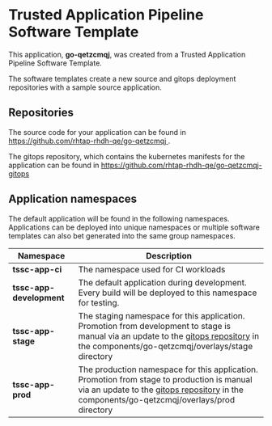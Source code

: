 # Trusted Application Pipeline Software Template

This application, **go-qetzcmqj**, was created from a Trusted Application Pipeline Software Template.

The software templates create a new source and gitops deployment repositories with a sample source application. 

## Repositories

The source code for your application can be found in [https://github.com/rhtap-rhdh-qe/go-qetzcmqj ](https://github.com/rhtap-rhdh-qe/go-qetzcmqj ).
 
The gitops repository, which contains the kubernetes manifests for the application can be found in 
[https://github.com/rhtap-rhdh-qe/go-qetzcmqj-gitops ](https://github.com/rhtap-rhdh-qe/go-qetzcmqj-gitops ) 

## Application namespaces 

The default application will be found in the following namespaces. Applications can be deployed into unique namespaces or multiple software templates can also bet generated into the same group namespaces.  

|  Namespace   |  Description   |  
| -------- | -------- |
| **tssc-app-ci** | The namespace used for CI workloads |
| **tssc-app-development** | The default application during development. Every build will be deployed to this namespace for testing. |
| **tssc-app-stage** | The staging namespace for this application. Promotion from development to stage is manual via an update to the [gitops repository](https://github.com/rhtap-rhdh-qe/go-qetzcmqj-gitops ) in the components/go-qetzcmqj/overlays/stage directory |
| **tssc-app-prod** | The production namespace for this application. Promotion from stage to production is manual via an update to the [gitops repository](https://github.com/rhtap-rhdh-qe/go-qetzcmqj-gitops ) in the components/go-qetzcmqj/overlays/prod directory |